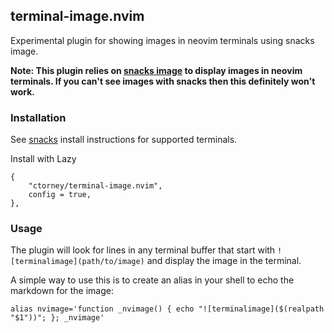 ## terminal-image.nvim

Experimental plugin for showing images in neovim terminals using snacks image.

**Note: This plugin relies on [snacks image](https://github.com/folke/snacks.nvim/blob/main/docs/image.md) to display images in neovim terminals. If you can't see images with snacks then this definitely won't work.**


### Installation

See [snacks](https://github.com/folke/snacks.nvim/blob/main/docs/image.md) install instructions for supported terminals.

Install with Lazy

```
{
    "ctorney/terminal-image.nvim",
    config = true,
},
```

### Usage

The plugin will look for lines in any terminal buffer that start with `![terminalimage](path/to/image)` and display the image in the terminal.

A simple way to use this is to create an alias in your shell to echo the markdown for the image:
```
alias nvimage='function _nvimage() { echo "![terminalimage]($(realpath "$1"))"; }; _nvimage'
```
